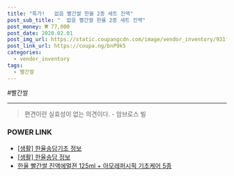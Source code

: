 ```yaml
--- 
title: "특가!   없음 빨간쌀 한율 2종 세트 진액" 
post_sub_title: "  없음 빨간쌀 한율 2종 세트 진액" 
post_money: ₩ 77,000 
post_date: 2020.02.01 
post_img_url: https://static.coupangcdn.com/image/vendor_inventory/931f/279a445efc3f75e5684384acf732bc26ac1922ae0ccabd2e7109b1edb479.jpg 
post_link_url: https://coupa.ng/bnP9k5 
categories: 
  - vendor_inventory 
tags: 
  - 빨간쌀 
--- 
```

  #빨간쌀 
<hr> 

> 편견이란 실효성이 없는 의견이다. - 암브로스 빌 


### POWER LINK

* <a href="https://blog.naver.com/fasyy4321/221770415318" target="_blank"> [생활] 한율송담기초 정보 </a>
* <a href="https://blog.naver.com/fasyy4321/221770281961" target="_blank"> [생활] 한율송담 정보 </a>
* <a href="https://blog.naver.com/fasyy4321/221792682846" target="_blank">한율 빨간쌀 진액에멀젼 125ml + 아모레퍼시픽 기초케어 5종</a>

